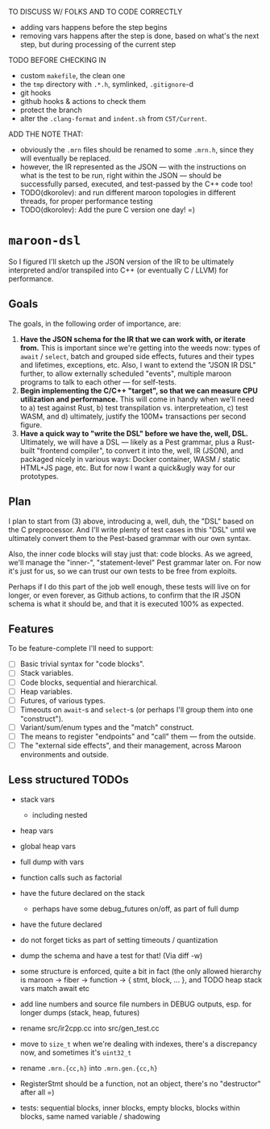 TO DISCUSS W/ FOLKS AND TO CODE CORRECTLY

- adding vars happens before the step begins
- removing vars happens after the step is done, based on what's the next step, but during processing of the current step

TODO BEFORE CHECKING IN

- custom `makefile`, the clean one
- the `tmp` directory with `.*.h`, symlinked, `.gitignore`-d
- git hooks
- github hooks & actions to check them
- protect the branch
- alter the `.clang-format` and `indent.sh` from `C5T/Current`.

ADD THE NOTE THAT:

- obviously the `.mrn` files should be renamed to some `.mrn.h`, since they will eventually be replaced.
- however, the IR represented as the JSON — with the instructions on what is the test to be run, right within the JSON — should be successfully parsed, executed, and test-passed by the C++ code too!
- TODO(dkorolev): and run different maroon topologies in different threads, for proper performance testing
- TODO(dkorolev): Add the pure C version one day! =)

# `maroon-dsl`

So I figured I'll sketch up the JSON version of the IR to be ultimately interpreted and/or transpiled into C++ (or eventually C / LLVM) for performance.

## Goals

The goals, in the following order of importance, are:

1. **Have the JSON schema for the IR that we can work with, or iterate from.** This is important since we're getting into the weeds now: types of `await` / `select`, batch and grouped side effects, futures and their types and lifetimes, exceptions, etc. Also, I want to extend the "JSON IR DSL" further, to allow externally scheduled "events", multiple maroon programs to talk to each other — for self-tests.
2. **Begin implementing the C/C++ "target", so that we can measure CPU utilization and performance.** This will come in handy when we'll need to a) test against Rust, b) test transpilation vs. interpreteation, c) test WASM, and d) ultimately, justify the 100M+ transactions per second figure.
3. **Have a quick way to "write the DSL" before we have the, well, DSL.** Ultimately, we will have a DSL — likely as a Pest grammar, plus a Rust-built "frontend compiler", to convert it into the, well, IR (JSON), and packaged nicely in various ways: Docker container, WASM / static HTML+JS page, etc. But for now I want a quick&ugly way for our prototypes.

## Plan

I plan to start from (3) above, introducing a, well, duh, the "DSL" based on the C preprocessor. And I'll write plenty of test cases in this "DSL" until we ultimately convert them to the Pest-based grammar with our own syntax.

Also, the inner code blocks will stay just that: code blocks. As we agreed, we'll manage the "inner-", "statement-level" Pest grammar later on. For now it's just for us, so we can trust our own tests to be free from exploits.

Perhaps if I do this part of the job well enough, these tests will live on for longer, or even forever, as Github actions, to confirm that the IR JSON schema is what it should be, and that it is executed 100% as expected.

## Features

To be feature-complete I'll need to support:

- [ ] Basic trivial syntax for "code blocks".
- [ ] Stack variables.
- [ ] Code blocks, sequential and hierarchical.
- [ ] Heap variables.
- [ ] Futures, of various types.
- [ ] Timeouts on `await`-s and `select`-s (or perhaps I'll group them into one "construct").
- [ ] Variant/sum/enum types and the "match" construct.
- [ ] The means to register "endpoints" and "call" them — from the outside.
- [ ] The "external side effects", and their management, across Maroon environments and outside.

## Less structured TODOs

- stack vars
  - including nested
- heap vars
- global heap vars
- full dump with vars
- function calls such as factorial
- have the future declared on the stack
  - perhaps have some debug_futures on/off, as part of full dump
- have the future declared
- do not forget ticks as part of setting timeouts / quantization

- dump the schema and have a test for that! (Via diff -w)

- some structure is enforced, quite a bit in fact (the only allowed hierarchy is maroon -> fiber -> function -> { stmt, block, ... }, and TODO heap stack vars match await etc

- add line numbers and source file numbers in DEBUG outputs, esp. for longer dumps (stack, heap, futures)
- rename src/ir2cpp.cc into src/gen_test.cc
- move to `size_t` when we're dealing with indexes, there's a discrepancy now, and sometimes it's `uint32_t`
- rename `.mrn.{cc,h}` into `.mrn.gen.{cc,h}`
- RegisterStmt should be a function, not an object, there's no "destructor" after all =)
- tests: sequential blocks, inner blocks, empty blocks, blocks within blocks, same named variable / shadowing
